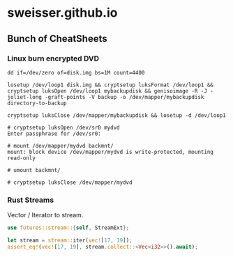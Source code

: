 # sweisser.github.io

## Bunch of CheatSheets

### Linux burn encrypted DVD

````
dd if=/dev/zero of=disk.img bs=1M count=4400

losetup /dev/loop1 disk.img && cryptsetup luksFormat /dev/loop1 && cryptsetup luksOpen /dev/loop1 mybackupdisk && genisoimage -R -J -joliet-long -graft-points -V backup -o /dev/mapper/mybackupdisk directory-to-backup

cryptsetup luksClose /dev/mapper/mybackupdisk && losetup -d /dev/loop1

# cryptsetup luksOpen /dev/sr0 mydvd
Enter passphrase for /dev/sr0:

# mount /dev/mapper/mydvd backmnt/
mount: block device /dev/mapper/mydvd is write-protected, mounting read-only

# umount backmnt/

# cryptsetup luksClose /dev/mapper/mydvd

````

### Rust Streams

Vector / Iterator to stream.
````rust
use futures::stream::{self, StreamExt};

let stream = stream::iter(vec![17, 19]);
assert_eq!(vec![17, 19], stream.collect::<Vec<i32>>().await);
````

